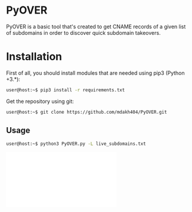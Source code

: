 # PyOVER
PyOVER is a basic tool that's created to get CNAME records of a given list of subdomains in order to discover quick subdomain takeovers.

# Installation
First of all, you should install modules that are needed using pip3 (Python +3.*):

```bash
user@host:~$ pip3 install -r requirements.txt
```

Get the repository using git:

```bash
user@host:~$ git clone https://github.com/mdakh404/PyOVER.git
```

## Usage
```bash
user@host:~$ python3 PyOVER.py -L live_subdomains.txt
```

![screenshot](screenshot/screen.txt)
